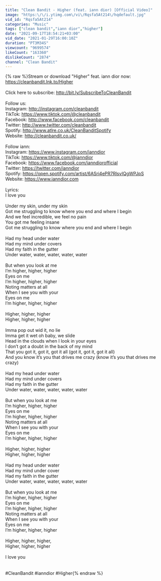 ```yaml
---
title: "Clean Bandit - Higher (feat. iann dior) [Official Video]"
image: "https:\/\/i.ytimg.com\/vi\/Rqsfa5At214\/hqdefault.jpg"
vid_id: "Rqsfa5At214"
categories: "Music"
tags: ["clean bandit","iann dior","higher"]
date: "2021-09-17T18:54:21+03:00"
vid_date: "2021-01-29T16:00:10Z"
duration: "PT3M34S"
viewcount: "9699574"
likeCount: "163360"
dislikeCount: "2874"
channel: "Clean Bandit"
---
```

{% raw %}Stream or download &quot;Higher&quot; feat. iann dior now: <a rel="nofollow" target="blank" href="https://cleanbandit.lnk.to/Higher">https://cleanbandit.lnk.to/Higher</a><br /><br />Click here to subscribe: <a rel="nofollow" target="blank" href="http://bit.ly/SubscribeToCleanBandit">http://bit.ly/SubscribeToCleanBandit</a> <br /><br />Follow us:<br />Instagram: <a rel="nofollow" target="blank" href="http://instagram.com/cleanbandit">http://instagram.com/cleanbandit</a> <br />TikTok: <a rel="nofollow" target="blank" href="https://www.tiktok.com/@cleanbandit">https://www.tiktok.com/@cleanbandit</a> <br />Facebook: <a rel="nofollow" target="blank" href="http://www.facebook.com/cleanbandit">http://www.facebook.com/cleanbandit</a> <br />Twitter: <a rel="nofollow" target="blank" href="http://www.twitter.com/cleanbandit">http://www.twitter.com/cleanbandit</a><br />Spotify: <a rel="nofollow" target="blank" href="http://www.atlre.co.uk/CleanBanditSpotify">http://www.atlre.co.uk/CleanBanditSpotify</a><br />Website: <a rel="nofollow" target="blank" href="http://cleanbandit.co.uk/">http://cleanbandit.co.uk/</a> <br /><br />Follow iann:<br />Instagram: <a rel="nofollow" target="blank" href="https://www.instagram.com/ianndior">https://www.instagram.com/ianndior</a><br />TikTok: <a rel="nofollow" target="blank" href="https://www.tiktok.com/@ianndior">https://www.tiktok.com/@ianndior</a><br />Facebook: <a rel="nofollow" target="blank" href="https://www.facebook.com/ianndiorofficial">https://www.facebook.com/ianndiorofficial</a><br />Twitter: <a rel="nofollow" target="blank" href="https://twitter.com/ianndior">https://twitter.com/ianndior</a> <br />Spotify: <a rel="nofollow" target="blank" href="https://open.spotify.com/artist/6ASri4ePR7RlsvIQgWPJpS">https://open.spotify.com/artist/6ASri4ePR7RlsvIQgWPJpS</a><br />Website: <a rel="nofollow" target="blank" href="https://www.ianndior.com">https://www.ianndior.com</a> <br /><br />Lyrics:<br />I love you <br /><br />Under my skin, under my skin<br />Got me struggling to know where you end and where I begin<br />And we feel incredible, we feel no pain<br />You got me feeling insane<br />Got me struggling to know where you end and where I begin<br /><br />Had my head under water<br />Had my mind under covers<br />Had my faith in the gutter<br />Under water, water, water, water, water<br /><br />But when you look at me<br />I’m higher, higher, higher<br />Eyes on me<br />I’m higher, higher, higher<br />Noting matters at all <br />When I see you with your<br />Eyes on me <br />I’m higher, higher, higher<br /><br />Higher, higher, higher<br />Higher, higher, higher <br /><br />Imma pop out wid it, no lie<br />Imma get it wet oh baby, we slide<br />Head in the clouds when I look in your eyes <br />I don’t got a doubt in the back of my mind<br />That you got it, got it, got it all (got it, got it, got it all)<br />And you know it’s you that drives me crazy (know it’s you that drives me crazy)<br /><br />Had my head under water<br />Had my mind under covers<br />Had my faith in the gutter<br />Under water, water, water, water, water <br /><br />But when you look at me<br />I’m higher, higher, higher<br />Eyes on me<br />I’m higher, higher, higher<br />Noting matters at all <br />When I see you with your <br />Eyes on me <br />I’m higher, higher, higher<br /><br />Higher, higher, higher<br />Higher, higher, higher <br /><br />Had my head under water<br />Had my mind under cover<br />Had my faith in the gutter<br />Under water, water, water, water, water <br /><br />But when you look at me<br />I’m higher, higher, higher<br />Eyes on me<br />I’m higher, higher, higher<br />Noting matters at all <br />When I see you with your <br />Eyes on me <br />I’m higher, higher, higher<br /><br />Higher, higher, higher,<br />Higher, higher, higher <br /><br />I love you<br /><br /><br />#CleanBandit #ianndior #Higher{% endraw %}
